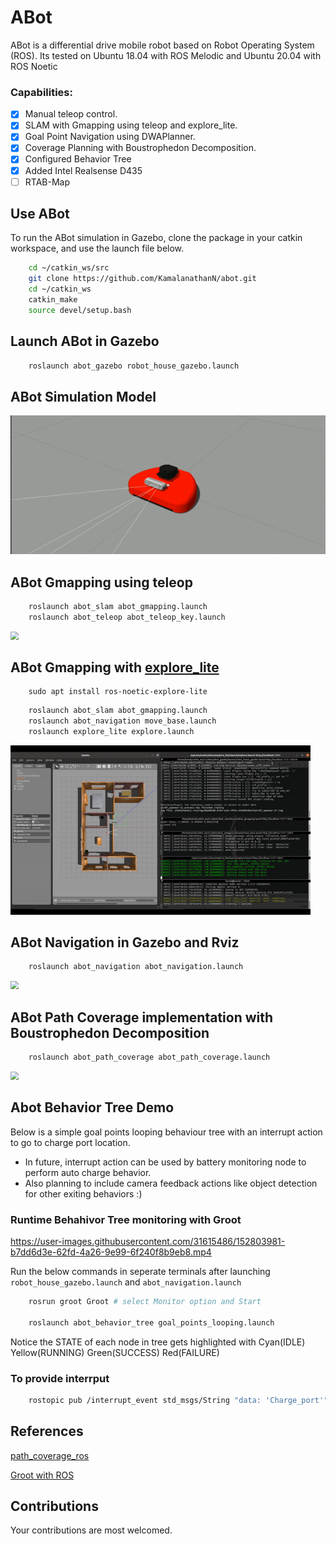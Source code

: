 # ABot

ABot is a differential drive mobile robot based on Robot Operating System (ROS). Its tested on Ubuntu 18.04 with ROS Melodic and Ubuntu 20.04 with ROS Noetic

### Capabilities:

- [x] Manual teleop control.
- [x] SLAM with Gmapping using teleop and explore_lite.
- [x] Goal Point Navigation using DWAPlanner.
- [x] Coverage Planning with Boustrophedon Decomposition.
- [x] Configured Behavior Tree 
- [x] Added Intel Realsense D435
- [ ] RTAB-Map

## Use ABot

To run the ABot simulation in Gazebo, clone the package in your catkin workspace, and use the launch file below.

```bash
    cd ~/catkin_ws/src
    git clone https://github.com/KamalanathanN/abot.git
    cd ~/catkin_ws
    catkin_make
    source devel/setup.bash
```

## Launch ABot in Gazebo

```bash
    roslaunch abot_gazebo robot_house_gazebo.launch
```

## ABot Simulation Model 

<img src="data/abot_model_depth.gif" style="zoom:130%;" />

## ABot Gmapping using teleop

```bash
    roslaunch abot_slam abot_gmapping.launch
    roslaunch abot_teleop abot_teleop_key.launch
```
<img src="data/abot_gmapping_house_32x_speed_cropped.gif" style="zoom:80%;" />

## ABot Gmapping with [explore_lite](http://wiki.ros.org/explore_lite)

```
    sudo apt install ros-noetic-explore-lite
```

```bash 
    roslaunch abot_slam abot_gmapping.launch
    roslaunch abot_navigation move_base.launch
    roslaunch explore_lite explore.launch
```
<img src="data/abot_exp.gif" style="zoom:80%;" />

## ABot Navigation in Gazebo and Rviz

```bash
    roslaunch abot_navigation abot_navigation.launch
```
<img src="data/abot_goal_nav.gif" style="zoom:80%;" />

## ABot Path Coverage implementation with Boustrophedon Decomposition

```bash
    roslaunch abot_path_coverage abot_path_coverage.launch
```
<img src="data/abot_path_coverage_8x_speed_cropped.gif" style="zoom:80%;" />

## Abot Behavior Tree Demo

Below is a simple goal points looping behaviour tree with an interrupt action to go to charge port location.

- In future, interrupt action can be used by battery monitoring node to perform auto charge behavior.
- Also planning to include camera feedback actions like object detection for other exiting behaviors :)

### Runtime Behahivor Tree monitoring with Groot

https://user-images.githubusercontent.com/31615486/152803981-b7dd6d3e-62fd-4a26-9e99-6f240f8b9eb8.mp4

Run the below commands in seperate terminals after launching ```robot_house_gazebo.launch``` and ```abot_navigation.launch``` 
```bash
    rosrun groot Groot # select Monitor option and Start

    roslaunch abot_behavior_tree goal_points_looping.launch
```
Notice the STATE of each node in tree gets highlighted with Cyan(IDLE) Yellow(RUNNING) Green(SUCCESS) Red(FAILURE)

### To provide interrput 

```bash
    rostopic pub /interrupt_event std_msgs/String "data: 'Charge_port'"
```

## References

[path_coverage_ros](https://gitlab.com/Humpelstilzchen/path_coverage_ros/)

[Groot with ROS](https://medium.com/teamarimac/groot-with-ros-a8f7855f8e35)

## Contributions

Your contributions are most welcomed.
